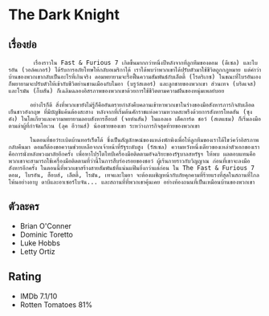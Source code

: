 # The Dark Knight

## เรื่องย่อ
           เรื่องราวใน Fast & Furious 7 เกิดขึ้นมากกว่าหนึ่งปีหลังจากที่ลูกทีมของดอม (ดีเซล) และไบรอัน (วอล์คเกอร์) ได้รับการอภัยโทษให้กลับอเมริกาได้ เราได้พบว่าพวกเขาได้ปรับตัวมาใช้ชีวิตถูกกฎหมาย แต่คำว่าบ้านของพวกเขากลับเป็นอะไรที่เกินจริง ดอมพยายามจะรื้อฟื้นความสัมพันธ์กับเล็ตตี้ (โรดริเกซ) ในขณะที่ไบรอันเองก็พยายามจะปรับตัวให้เข้ากับชีวิตย่านชานเมืองกับไมอา (บรูว์สเตอร์) และลูกชายของพวกเขา ส่วนเทจ (บริดเจส) และโรมัน (กิ๊บสัน) ก็เฉลิมฉลองอิสรภาพของพวกเขาด้วยการใช้ชีวิตตามความฝันของหนุ่มเพลย์บอย

          อย่างไรก็ดี สิ่งที่พวกเขายังไม่รู้ก็คืออันตรายกำลังคืบคลานเข้าหาพวกเขาในร่างของมือสังหารภารกิจลับเลือดเย็นชาวอังกฤษ ที่มีบัญชีแค้นต้องสะสาง หลังจากที่เริ่มต้นศักราชแห่งความหวาดสะพรึงด้วยการสังหารโหดฮัน (ซุง คัง) ในโตเกียวและความพยายามลอบสังหารฮ็อบส์ (จอห์นสัน) ในแอลเอ เด็คการ์ด ชอว์ (สเตแธม) ก็เริ่มลงมือตามล่าผู้ที่กำจัดโอเวน (ลุค อีวานส์) น้องชายของเขา ระหว่างภารกิจสุดท้ายของพวกเขา

          ในตอนที่ชอว์ระเบิดบ้านทอร์เร็ตโต้ ซึ่งเป็นสัญลักษณ์ของแหล่งพักพิงเพื่อให้ลูกทีมของเราได้ไขว่คว้าอิสรภาพกลับคืนมา ดอมก็ต้องขอความช่วยเหลือจากเจ้าหน้าที่รัฐระดับสูง (รัสเซล) ความหวังหนึ่งเดียวของเหล่าตัวเอกของเราคือการนั่งหลังพวงมาลัยอีกครั้ง เพื่อหาโปรโตไทป์เครื่องมือติดตามอัจฉริยะของรัฐบาลสหรัฐฯ ให้พบ ผลตอบแทนคือพวกเขาจะสามารถใช้เครื่องมือติดตามที่ว่านี้ในการสืบร่องรอยของชอว์ ผู้เร้นกายราวกับวิญญาณ ก่อนที่เขาจะลงมือสังหารอีกครั้ง ในตอนนี้ที่พวกเขาสร้างสายสัมพันธ์ที่แน่นแฟ้นยิ่งกว่าแต่ก่อน ใน The Fast & Furious 7 ดอม, ไบรอัน, ฮ็อบส์, เล็ตตี้, โรมัน, เทจและไมอา จะต้องเผชิญหน้ากับภัยคุกคามที่ร้ายแรงที่สุดในสถานที่ไกลโพ้นอย่างอาบู ดาบีและอาเซอร์ไบจัน... และสถานที่ที่พวกเขาคุ้นเคย อย่างท้องถนนที่เป็นเหมือนบ้านของพวกเขา


## ตัวละคร
- Brian O'Conner
- Dominic Toretto
- Luke Hobbs
- Letty Ortiz

## Rating
- IMDb 7.1/10
- Rotten Tomatoes 81%
